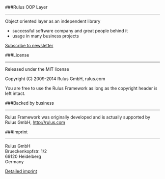 ###Rulus OOP Layer
***

Object oriented layer as an independent library
- successful software company and great people behind it
- usage in many business projects

[Subscribe to newsletter](http://rulus.com/#!/newsletter)


###License
***

Released under the MIT license

Copyright (C) 2009-2014 Rulus GmbH, rulus.com

You are free to use the Rulus Framework as long as the copyright header is left intact.

###Backed by business
***

Rulus Framework was originally developed and is actually supported by Rulus GmbH, http://rulus.com

###Imprint
***

Rulus GmbH  
Brueckenkopfstr. 1/2  
69120 Heidelberg  
Germany

[Detailed imprint](http://rulus.com/#!/impressum)
